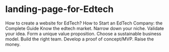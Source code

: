 # landing-page-for-Edtech
How to create a website for EdTech?
How to Start an EdTech Company: the Complete Guide
Know the edtech market.
Narrow down your niche.
Validate your idea.
Form a unique value proposition.
Choose a sustainable business model.
Build the right team.
Develop a proof of concept/MVP.
Raise the money.
